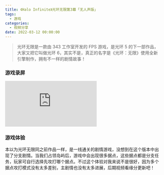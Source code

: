 ```yaml
---
title: 《Halo Infinite》光环无限第3幕「无人声版」
tags:
  - 游戏
categories:
  - 视频分享
date: 2022-03-12 00:00:00
---
```


> 光环无限是一款由 343 工作室开发的 FPS 游戏，是光环 5 的下一部作品，大家又把它叫做光环 6，其实不是，真正的名字是《光环：无限》使用全新引擎制作，拥有不一样的剧情故事！

<!-- more -->

### 游戏录屏

<iframe class="b-video" src="https://player.bilibili.com/player.html?bvid=BV1sb4y1W7aA&page=1" scrolling="no" border="0" frameborder="no" framespacing="0" allowfullscreen="true"> </iframe>

### 游戏体验

本以为光环无限同之前作品一样，是一线通关的剧情游戏，没想到在这个版本中出现了分支剧情。当我们占领岛屿后，游戏中会出现很多据点，这些据点都是分支任务，玩家可自行选择先攻打哪个据点。不过这个体验对我来说不是很好，因为多个据点攻打模式没有太多差别，主剧情也没有太多进展，后期视频看缘分更新吧！
